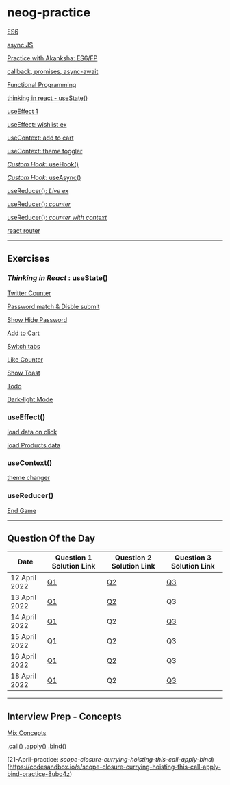 # neog-practice

[ES6](https://codesandbox.io/s/es6-live-class-practice-d8vp5y?file=/src/index.js)

[async JS](https://codesandbox.io/s/async-js-neog-practice-fgqo0c)

[Practice with Akanksha: ES6/FP](https://codesandbox.io/s/es6-fp-r5zeqj?file=/src/index.js)

[callback, promises, async-await](https://codesandbox.io/s/promises-neog-l03435?file=/src/index.js)

[Functional Programming](https://codesandbox.io/s/functional-programming-neog-tbzjor?file=/src/index.js)

[thinking in react - useState()](https://codesandbox.io/s/thinking-in-react-neog-5xwqwp)

[useEffect 1](https://codesandbox.io/s/useeffect-neog-practice-br7zlc)

[useEffect: wishlist ex](https://codesandbox.io/s/useeffect-wishlist-exercise-neog-c6hn4z)

[useContext: add to cart](https://codesandbox.io/s/adding-items-to-cart-usecontext-zhbsuy?file=/src/App.jsx)

[useContext: theme toggler](https://codesandbox.io/s/dark-mode-final-usecontext-dkch1k?file=/src/Nav.jsx)

[*Custom Hook*: useHook()](https://codesandbox.io/s/usehook-custom-hook-zq0c5e)

[*Custom Hook*: useAsync()](https://codesandbox.io/s/useasync-customhook-exercise-ukvj0y)

[useReducer(): *Live ex*](https://codesandbox.io/s/usereducer-exercise-dhz50v)

[useReducer(): *counter*](https://codesandbox.io/s/counter-usereducer-w4ckyh)

[useReducer(): *counter with context*](https://codesandbox.io/s/counter-usereducer-w4ckyh?file=/src/counter-context.js)

[react router](https://codesandbox.io/s/react-router-with-nav-zud3zq)


<hr />

## Exercises


### *Thinking in React* : useState()

[Twitter Counter](https://codesandbox.io/s/twitter-counter-wd8ep5?file=/src/App.js)

[Password match & Disble submit](https://codesandbox.io/s/password-match-disable-submit-usestate-u95gtr)

[Show Hide Password](https://codesandbox.io/s/show-hide-pw-usestate-jhi49d)

[Add to Cart](https://codesandbox.io/s/add-to-cart-usestate-5c4x6r?file=/src/App.js)

[Switch tabs](https://codesandbox.io/s/switch-tabs-usestate-ou5ho4?file=/src/styles.css)

[Like Counter](https://codesandbox.io/s/like-counter-usestate-ps0p5e?file=/src/styles.css)

[Show Toast](https://codesandbox.io/s/toast-usestate-rb8ju0?file=/src/App.js)

[Todo](https://codesandbox.io/s/todo-dehnkm)

[Dark-light Mode](https://codesandbox.io/s/dark-light-mode-usestate-75xswr)

### useEffect()

[load data on click](https://codesandbox.io/s/load-data-onclick-neog-live-l47eei)

[load Products data](https://codesandbox.io/s/load-products-fetch-useeffect-0ordy0?file=/src/App.js)

### useContext()

[theme changer](https://codesandbox.io/s/theme-changer-practice-yxu0v2)

### useReducer()

[End Game](https://codesandbox.io/s/endgame-usereducer-inprogress-coqein?file=/src/components/FakeDataComponent.js)



__________________________________________________________________________________________________________________________________________________________


## Question Of the Day

| Date  | Question 1 Solution Link | Question 2 Solution Link | Question 3 Solution Link |
| ------------- | ------------- |----------| ---------------|
| 12 April 2022  |  [Q1](https://codesandbox.io/s/12-april-q1-814jqt)  | [Q2](https://codesandbox.io/s/12-april-q2-prcgdg) | [Q3](https://codesandbox.io/s/12-april-q3-svzl8f) |
| 13 April 2022  |  [Q1](https://codesandbox.io/s/13-april-q1-khbcyn)  | [Q2](https://codesandbox.io/s/13-april-q2-57cju3) | Q3  |
| 14 April 2022  |  [Q1](https://codesandbox.io/s/14-april-q1-wwpmxv)  | Q2 | [Q3](https://codesandbox.io/s/14-april-q3-91ogr8) |
| 15 April 2022  |  Q1  | Q2 | Q3 |
| 16 April 2022  |  [Q1](https://codesandbox.io/s/16-april-q1-9iu9jg)  | [Q2](https://codesandbox.io/s/16-april-q2-i2ox9q?file=/src/index.js) | Q3 |
| 18 April 2022  |  [Q1](https://codesandbox.io/s/18-april-q1-0oloqd?file=/src/index.js)  | Q2 | [Q3](https://codesandbox.io/s/18-april-q3-zzydv9) |



__________________________________________________________________________________________________________________________________________________________




## Interview Prep - Concepts


[Mix Concepts](https://codesandbox.io/s/js-concepts-h1uouz)

[.call()  .apply()  .bind()  ](https://codesandbox.io/s/call-bind-apply-y8zqt8)

[21-April-practice: *scope-closure-currying-hoisting-this-call-apply-bind*)(https://codesandbox.io/s/scope-closure-currying-hoisting-this-call-apply-bind-practice-8ubo4z)
